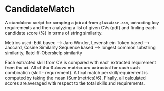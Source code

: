 # CandidateMatch

A standalone script for scraping a job ad from `glassdoor.com`, extracting key requirements and then analyzing a list of given CVs (pdf) and finding each candidate score (%) in terms of string similarity.

Metrics used: 
Edit based --> Jaro Winkler, Levenshtein
Token based --> Jaccard, Cosine Similarity
Sequence based --> longest common substring similarity, Ratcliff-Obershelp similarity

Each extracted skill from CV is compared with each extracted requirement from the ad. All of the 6 above metrics are extracted for each such combination (skill - requirement). A final match per skill/requirement is computed by taking the mean (Sum(metrics)/6). Finally, all calculated scores are averaged with respect to the total skills and requirements.
